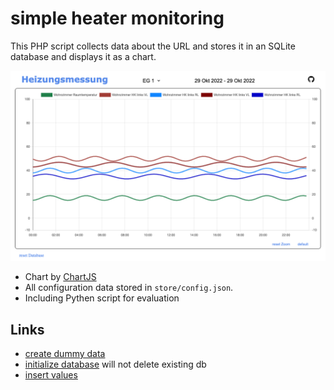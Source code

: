 # simple heater monitoring

This PHP script collects data about the URL and stores it in an SQLite database and displays it as a chart.   

![screenshot](css/screenshot.png)

- Chart by [ChartJS](https://www.chartjs.org/)
- All configuration data stored in `store/config.json`.
- Including Pythen script for evaluation


## Links

- [create dummy data](http://localhost:9090/store/assets/dummy.php)
- [initialize database](http://localhost:9090/store/?initDB)  will not delete existing db
- [insert values](localhost:9090/store/?ESP=EG_1&WZ_TR=10&WZ_HK1_VL=29&WZ_HK1_RL=40)


